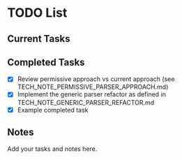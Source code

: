 # TODO List

## Current Tasks

## Completed Tasks

- [x] Review permissive approach vs current approach (see TECH_NOTE_PERMISSIVE_PARSER_APPROACH.md)
- [x] Implement the generic parser refactor as defined in TECH_NOTE_GENERIC_PARSER_REFACTOR.md
- [x] Example completed task

## Notes

Add your tasks and notes here.